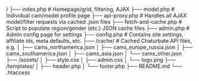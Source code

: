 /
├── index.php                # Homepage/grid, filtering, AJAX
├── model.php                # Individual cam/model profile page
├── api-proxy.php            # Handles all AJAX model/filter requests via cached .json files
├── fetch-and-cache.php      # Script to populate region/gender (etc.) JSON cache files
├── admin.php                # Admin config page for settings
├── config.php               # Contains site settings, affiliate ids, meta defaults, etc.
├── /cache/                  # Cached Chaturbate API files, e.g.
│   ├── cams_northamerica.json
│   ├── cams_europe_russia.json
│   ├── cams_southamerica.json
│   ├── cams_asia.json
│   └── cams_other.json
├── /assets/
│   ├── style.css
│   ├── admin.css
│   └── logo.png
├── /templates/
│   ├── header.php
│   └── footer.php
├── README.md
└── .htaccess